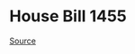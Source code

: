 # House Bill 1455

[Source](http://lawfilesext.leg.wa.gov/biennium/2021-22/Xml/Bills/House%20Bills/1455.xml)